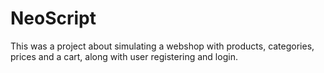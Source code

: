 # NeoScript
This was a project about simulating a webshop with products, categories, prices and a cart, along with user registering and login.
